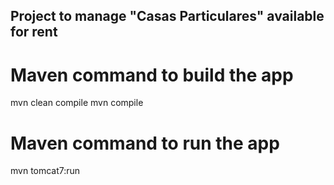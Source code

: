 ## Project to manage "Casas Particulares" available for rent

# Maven command to build the app
mvn clean compile
mvn compile

# Maven command to run the app
mvn tomcat7:run